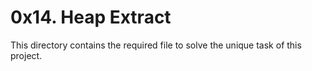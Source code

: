# 0x14. Heap Extract
This directory contains the required file to solve the unique task of this project.
